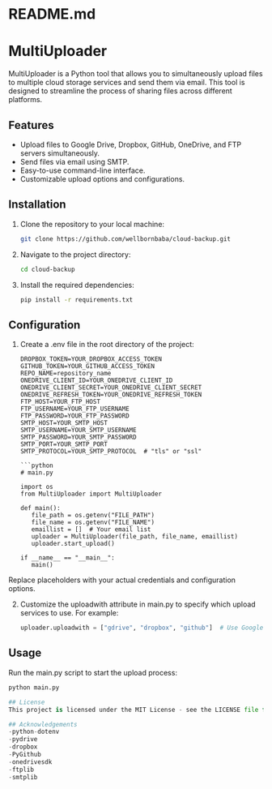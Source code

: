 # README.md

# MultiUploader

MultiUploader is a Python tool that allows you to simultaneously upload files to multiple cloud storage services and send them via email. This tool is designed to streamline the process of sharing files across different platforms.

## Features

- Upload files to Google Drive, Dropbox, GitHub, OneDrive, and FTP servers simultaneously.
- Send files via email using SMTP.
- Easy-to-use command-line interface.
- Customizable upload options and configurations.

## Installation

1. Clone the repository to your local machine:

   ```bash
   git clone https://github.com/wellbornbaba/cloud-backup.git
   
2. Navigate to the project directory:

   ```bash
   cd cloud-backup

3. Install the required dependencies:

   ```bash
   pip install -r requirements.txt
   
## Configuration

1. Create a .env file in the root directory of the project:

   ```plaintext
   DROPBOX_TOKEN=YOUR_DROPBOX_ACCESS_TOKEN
   GITHUB_TOKEN=YOUR_GITHUB_ACCESS_TOKEN
   REPO_NAME=repository_name
   ONEDRIVE_CLIENT_ID=YOUR_ONEDRIVE_CLIENT_ID
   ONEDRIVE_CLIENT_SECRET=YOUR_ONEDRIVE_CLIENT_SECRET
   ONEDRIVE_REFRESH_TOKEN=YOUR_ONEDRIVE_REFRESH_TOKEN
   FTP_HOST=YOUR_FTP_HOST
   FTP_USERNAME=YOUR_FTP_USERNAME
   FTP_PASSWORD=YOUR_FTP_PASSWORD
   SMTP_HOST=YOUR_SMTP_HOST
   SMTP_USERNAME=YOUR_SMTP_USERNAME
   SMTP_PASSWORD=YOUR_SMTP_PASSWORD
   SMTP_PORT=YOUR_SMTP_PORT
   SMTP_PROTOCOL=YOUR_SMTP_PROTOCOL  # "tls" or "ssl"
   
   ```python
   # main.py

   import os
   from MultiUploader import MultiUploader

   def main():
      file_path = os.getenv("FILE_PATH")
      file_name = os.getenv("FILE_NAME")
      emaillist = []  # Your email list
      uploader = MultiUploader(file_path, file_name, emaillist)
      uploader.start_upload()

   if __name__ == "__main__":
      main()

Replace placeholders with your actual credentials and configuration options.

2. Customize the uploadwith attribute in main.py to specify which upload services to use. For example:

   ```python
   uploader.uploadwith = ["gdrive", "dropbox", "github"]  # Use Google Drive, Dropbox, and GitHub

## Usage

Run the main.py script to start the upload process:
   ```python
   python main.py

## License
   This project is licensed under the MIT License - see the LICENSE file for details.

## Acknowledgements
-python-dotenv
-pydrive
-dropbox
-PyGithub
-onedrivesdk
-ftplib
-smtplib


